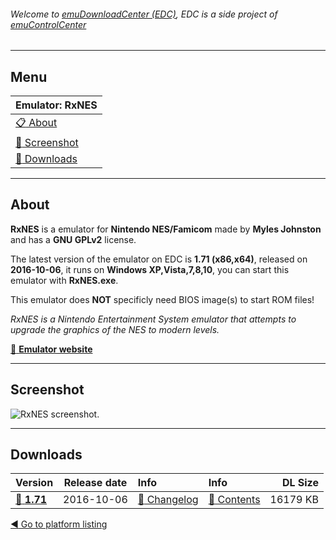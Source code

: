 ###### Welcome to [emuDownloadCenter (EDC)](https://github.com/PhoenixInteractiveNL/emuDownloadCenter/wiki/), EDC is a side project of [emuControlCenter](https://github.com/PhoenixInteractiveNL/emuControlCenter/wiki/)
***
## Menu
| **Emulator: RxNES** |
|:---------|
| [:clipboard: About](#about) |
| [:sunrise: Screenshot](#screenshot) |
| [:floppy_disk: Downloads](#downloads) |
***
## About
**RxNES** is a emulator for **Nintendo NES/Famicom** made by **Myles Johnston** and has a **GNU GPLv2** license.

The latest version of the emulator on EDC is **1.71 (x86,x64)**, released on **2016-10-06**, it runs on **Windows XP,Vista,7,8,10**, you can start this emulator with **RxNES.exe**.

This emulator does **NOT** specificly need BIOS image(s) to start ROM files!

_RxNES is a Nintendo Entertainment System emulator that attempts to upgrade the graphics of the NES to modern levels._

[:link: **Emulator website**](http://www.rxnes.com)
***
## Screenshot
![](https://raw.githubusercontent.com/PhoenixInteractiveNL/emuDownloadCenter/master/hooks/rxnes/screen.jpg "RxNES screenshot.")
***
## Downloads
| Version  | Release date  | Info       | Info       | DL Size    |
|:---------|:-------------:|:-----------|:-----------|-----------:|
| [:floppy_disk: **1.71**](https://github.com/PhoenixInteractiveNL/edc-repo0004/raw/master/rxnes/1.71.7z) | 2016-10-06 | [:page_facing_up: Changelog](https://github.com/PhoenixInteractiveNL/edc-repo0004/blob/master/rxnes/1.71_changelog.txt) | [:mag_right: Contents](https://github.com/PhoenixInteractiveNL/edc-repo0004/blob/master/rxnes/1.71_contents.txt) | 16179 KB |

[:arrow_backward: Go to platform listing](https://github.com/PhoenixInteractiveNL/emuDownloadCenter/wiki/EDC-Platform-List)
